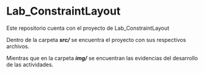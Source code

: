# Lab_ConstraintLayout

Este repositorio cuenta con el proyecto de Lab_ConstraintLayout

Dentro de la carpeta _**src/**_ se encuentra el proyecto con sus respectivos archivos.

Mientras que en la carpeta _**img/**_ se encuentran las evidencias del desarrollo de las actividades.
